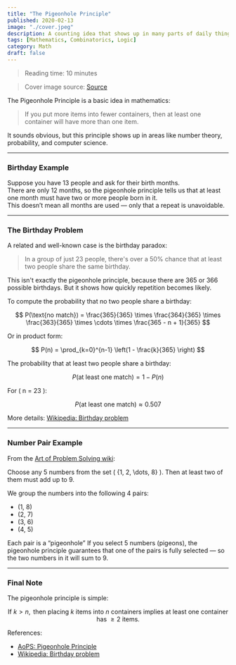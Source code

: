 ```yaml
---
title: "The Pigeonhole Principle"
published: 2020-02-13
image: "./cover.jpeg"
description: A counting idea that shows up in many parts of daily things if you have more items than containers, at least one container has to hold more than one item.
tags: [Mathematics, Combinatorics, Logic]
category: Math
draft: false
---
```


> Reading time: 10 minutes

> Cover image source: [Source](https://static.wikia.nocookie.net/toriko/images/d/d7/-A-Destiny_SGKK-Toriko-_07_%281280x720_H264_AAC%29_-5CB1DAD4-_20110602-14332199.jpg/revision/latest/scale-to-width-down/1000?cb=20110826175155)

The Pigeonhole Principle is a basic idea in mathematics:

> If you put more items into fewer containers, then at least one container will have more than one item.

It sounds obvious, but this principle shows up in areas like number theory, probability, and computer science.

---

### Birthday Example

Suppose you have 13 people and ask for their birth months.  
There are only 12 months, so the pigeonhole principle tells us that at least one month must have two or more people born in it.  
This doesn’t mean all months are used — only that a repeat is unavoidable.

---

### The Birthday Problem

A related and well-known case is the birthday paradox:

> In a group of just 23 people, there's over a 50% chance that at least two people share the same birthday.

This isn't exactly the pigeonhole principle, because there are 365 or 366 possible birthdays. But it shows how quickly repetition becomes likely.

To compute the probability that no two people share a birthday:

$$
P(\text{no match}) = \frac{365}{365} \times \frac{364}{365} \times \frac{363}{365} \times \cdots \times \frac{365 - n + 1}{365}
$$

Or in product form:

$$
P(n) = \prod_{k=0}^{n-1} \left(1 - \frac{k}{365} \right)
$$

The probability that at least two people share a birthday:

$$
P(\text{at least one match}) = 1 - P(n)
$$

For \( n = 23 \):

$$
P(\text{at least one match}) \approx 0.507
$$

More details: [Wikipedia: Birthday problem](https://en.wikipedia.org/wiki/Birthday_problem)

---

### Number Pair Example

From the [Art of Problem Solving wiki](https://artofproblemsolving.com/wiki/index.php/Pigeonhole_Principle):

Choose any 5 numbers from the set \( \{1, 2, \dots, 8\} \). Then at least two of them must add up to 9.

We group the numbers into the following 4 pairs:

- (1, 8)  
- (2, 7)  
- (3, 6)  
- (4, 5)

Each pair is a “pigeonhole” If you select 5 numbers (pigeons), the pigeonhole principle guarantees that one of the pairs is fully selected — so the two numbers in it will sum to 9.

---

### Final Note

The pigeonhole principle is simple:

$$
\text{If } k > n, \text{ then placing } k \text{ items into } n \text{ containers implies at least one container has } \geq 2 \text{ items.}
$$

References:
- [AoPS: Pigeonhole Principle](https://artofproblemsolving.com/wiki/index.php/Pigeonhole_Principle)
- [Wikipedia: Birthday problem](https://en.wikipedia.org/wiki/Birthday_problem)
